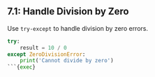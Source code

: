 ## 7.1: Handle Division by Zero

Use `try-except` to handle division by zero errors.

```python
try:
    result = 10 / 0
except ZeroDivisionError:
    print('Cannot divide by zero')
```{exec}
